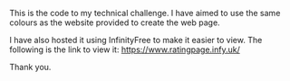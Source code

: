 This is the code to my technical challenge. 
I have aimed to use the same colours as the website provided to create the web page.

I have also hosted it using InfinityFree to make it easier to view. 
The following is the link to view it: 
https://www.ratingpage.infy.uk/

Thank you.

